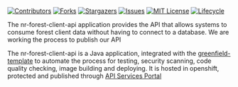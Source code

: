 <!-- PROJECT SHIELDS -->

[![Contributors](https://img.shields.io/github/contributors/bcgov/nr-forest-client-api)](/../../graphs/contributors)
[![Forks](https://img.shields.io/github/forks/bcgov/nr-forest-client-api)](/../../network/members)
[![Stargazers](https://img.shields.io/github/stars/bcgov/nr-forest-client-api)](/../../stargazers)
[![Issues](https://img.shields.io/github/issues/bcgov/nr-forest-client-api)](/../../issues)
[![MIT License](https://img.shields.io/github/license/bcgov/nr-forest-client-api.svg)](/LICENSE.md)
[![Lifecycle](https://img.shields.io/badge/Lifecycle-Experimental-339999)](https://github.com/bcgov/repomountie/blob/master/doc/lifecycle-badges.md)

The nr-forest-client-api application provides the API that allows systems to consume forest client data without having to connect to a database. We are working the process to publish our API  

The nr-forest-client-api is a Java application, integrated with the [greenfield-template](https://github.com/bcgov/greenfield-template) to automate the process for testing, security scanning, code quality checking, image building and deploying. It is hosted in openshift, protected and published through [API Services Portal](https://api.gov.bc.ca/)



